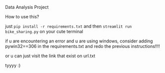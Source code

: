 Data Analysis Project

How to use this?

just ```pip install -r requirements.txt``` and then ```streamlit run bike_sharing.py``` on your cute terminal

if u are encountering an error and u are using windows, consider adding pywin32==306 in the requirements.txt and redo the previous instructions!!!!

or u can just visit the link that exist on url.txt

tyyyy :)
